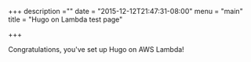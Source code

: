 +++
description =""
date = "2015-12-12T21:47:31-08:00"
menu = "main"
title = "Hugo on Lambda test page"

+++

Congratulations, you've set up Hugo on AWS Lambda!

